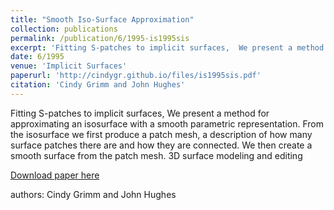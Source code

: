 ```yaml
---
title: "Smooth Iso-Surface Approximation"
collection: publications
permalink: /publication/6/1995-is1995sis
excerpt: 'Fitting S-patches to implicit surfaces,  We present a method for approximating an isosurface with a smooth parametric representation. From the isosurface we first produce a patch mesh,  a description of how many surface patches there are and how they are connected. We then create a smooth surface from the patch mesh.  3D surface modeling and editing, '
date: 6/1995
venue: 'Implicit Surfaces'
paperurl: 'http://cindygr.github.io/files/is1995sis.pdf'
citation: 'Cindy Grimm and John Hughes'
---
```

Fitting S-patches to implicit surfaces,  We present a method for approximating an isosurface with a smooth parametric representation. From the isosurface we first produce a patch mesh,  a description of how many surface patches there are and how they are connected. We then create a smooth surface from the patch mesh.  3D surface modeling and editing

[Download paper here](http://cindygr.github.io/files/is1995sis.pdf)

authors: Cindy Grimm and John Hughes
